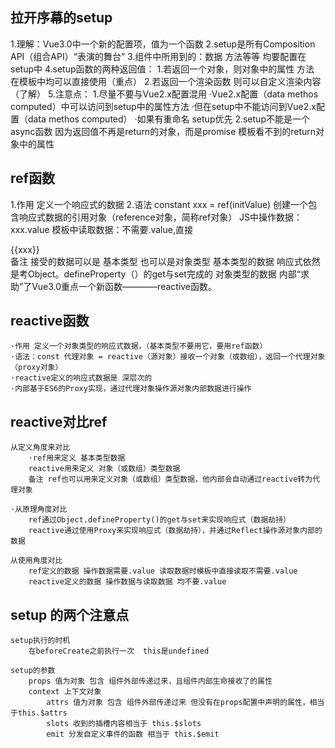 ## 拉开序幕的setup
1.理解：Vue3.0中一个新的配置项，值为一个函数
2.setup是所有Composition API（组合API）“表演的舞台”
3.组件中所用到的：数据 方法等等  均要配置在setup中
4.setup函数的两种返回值：
    1.若返回一个对象，则对象中的属性 方法 在模板中均可以直接使用（重点）
    2.若返回一个渲染函数 则可以自定义渲染内容（了解）
5.注意点：
    1.尽量不要与Vue2.x配置混用
        ·Vue2.x配置（data methos computed）中可以访问到setup中的属性方法
        ·但在setup中不能访问到Vue2.x配置（data methos computed）
        ·如果有重命名 setup优先
    2.setup不能是一个async函数 因为返回值不再是return的对象，而是promise 模板看不到的return对象中的属性

## ref函数
1.作用 定义一个响应式的数据
2.语法 constant xxx = ref(initValue)
    创建一个包含响应式数据的引用对象（reference对象，简称ref对象）
    JS中操作数据：xxx.value
    模板中读取数据：不需要.value,直接 <div>{{xxx}}</div>
备注
    接受的数据可以是 基本类型 也可以是对象类型
    基本类型的数据 响应式依然是考Object。defineProperty（）的get与set完成的
    对象类型的数据 内部“求助”了Vue3.0重点一个新函数————reactive函数。

## reactive函数
    ·作用 定义一个对象类型的响应式数据，（基本类型不要用它，要用ref函数）
    ·语法：const 代理对象 = reactive（源对象）接收一个对象（或数组），返回一个代理对象（proxy对象）
    ·reactive定义的响应式数据是 深层次的
    ·内部基于ES6的Proxy实现，通过代理对象操作源对象内部数据进行操作

## reactive对比ref
    从定义角度来对比
        ·ref用来定义 基本类型数据
        reactive用来定义 对象（或数组）类型数据
        备注 ref也可以用来定义对象（或数组）类型数据，他内部会自动通过reactive转为代理对象

    ·从原理角度对比
        ref通过Object.defineProperty()的get与set来实现响应式（数据劫持）
        reactive通过使用Proxy来实现响应式（数据劫持），并通过Reflect操作源对象内部的数据

    从使用角度对比
        ref定义的数据 操作数据需要.value 读取数据时模板中直接读取不需要.value
        reactive定义的数据 操作数据与读取数据 均不要.value

## setup 的两个注意点
    setup执行的时机
        在beforeCreate之前执行一次  this是undefined
    
    setup的参数
        props 值为对象 包含 组件外部传递过来，且组件内部生命接收了的属性
        context 上下文对象
            attrs 值为对象 包含 组件外部传递过来 但没有在props配置中声明的属性，相当于this.$attrs
            slots 收到的插槽内容相当于 this.$slots
            emit 分发自定义事件的函数 相当于 this.$emit
            